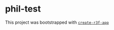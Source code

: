 # phil-test

This project was bootstrapped with [`create-r3f-app`](https://github.com/utsuboco/create-r3f-app)